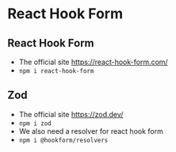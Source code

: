 # React Hook Form


## React Hook Form
- The official site https://react-hook-form.com/
- `npm i react-hook-form`


## Zod
- The official site https://zod.dev/
- `npm i zod`
- We also need a resolver for react hook form
- `npm i @hookform/resolvers`